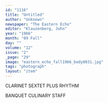 ```yaml
---
id: "1116"
title: "Untitled"
author: "Unknown"
newspaper: "The Eastern Echo"
editor: "Klauzenberg, John"
year: "1966"
month: "09 Fall"
day: ""
volume: "12"
issue: "2"
_page: "29"
image: "eastern_echo_fall1966_body0031.jpg"
tags: "photograph"
layout: "item"
---
```

CLARINET SEXTET PLUS RHYTHM

BANQUET CULINARY STAFF
